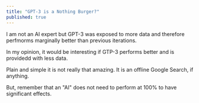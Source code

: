 ```yaml
---
title: "GPT-3 is a Nothing Burger?"
published: true
---
```

I am not an AI expert but GPT-3 was exposed to more data and therefore perfmorms marginally better than previous iterations.

In my opinion, it would be interesting if GTP-3 performs better and is providedd with less data.

Plain and simple it is not really that amazing. It is an offline Google Search, if anything.

But, remember that an "AI" does not need to perform at 100% to have significant effects. 
